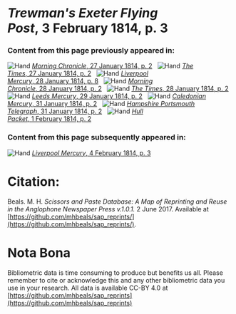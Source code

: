 # *Trewman's Exeter Flying Post*, 3 February 1814, p. 3  
  
### Content from this page previously appeared in:  
![Hand](http://scissorsandpaste.net/wp-content/uploads/2017/06/smallhandpointer.png) [*Morning Chronicle*, 27 January 1814, p. 2](https://mhbeals.github.io/sap_html/Morning-Chronicle/Morning-Chronicle-27-January-1814-p-2)  
![Hand](http://scissorsandpaste.net/wp-content/uploads/2017/06/smallhandpointer.png) [*The Times*, 27 January 1814, p. 2](https://mhbeals.github.io/sap_html/The-Times/The-Times-27-January-1814-p-2)  
![Hand](http://scissorsandpaste.net/wp-content/uploads/2017/06/smallhandpointer.png) [*Liverpool Mercury*, 28 January 1814, p. 8](https://mhbeals.github.io/sap_html/Liverpool-Mercury/Liverpool-Mercury-28-January-1814-p-8)  
![Hand](http://scissorsandpaste.net/wp-content/uploads/2017/06/smallhandpointer.png) [*Morning Chronicle*, 28 January 1814, p. 2](https://mhbeals.github.io/sap_html/Morning-Chronicle/Morning-Chronicle-28-January-1814-p-2)  
![Hand](http://scissorsandpaste.net/wp-content/uploads/2017/06/smallhandpointer.png) [*The Times*, 28 January 1814, p. 2](https://mhbeals.github.io/sap_html/The-Times/The-Times-28-January-1814-p-2)  
![Hand](http://scissorsandpaste.net/wp-content/uploads/2017/06/smallhandpointer.png) [*Leeds Mercury*, 29 January 1814, p. 2](https://mhbeals.github.io/sap_html/Leeds-Mercury/Leeds-Mercury-29-January-1814-p-2)  
![Hand](http://scissorsandpaste.net/wp-content/uploads/2017/06/smallhandpointer.png) [*Caledonian Mercury*, 31 January 1814, p. 2](https://mhbeals.github.io/sap_html/Caledonian-Mercury/Caledonian-Mercury-31-January-1814-p-2)  
![Hand](http://scissorsandpaste.net/wp-content/uploads/2017/06/smallhandpointer.png) [*Hampshire Portsmouth Telegraph*, 31 January 1814, p. 2](https://mhbeals.github.io/sap_html/Hampshire-Portsmouth-Telegraph/Hampshire-Portsmouth-Telegraph-31-January-1814-p-2)  
![Hand](http://scissorsandpaste.net/wp-content/uploads/2017/06/smallhandpointer.png) [*Hull Packet*, 1 February 1814, p. 2](https://mhbeals.github.io/sap_html/Hull-Packet/Hull-Packet-1-February-1814-p-2)  
  
### Content from this page subsequently appeared in:  
![Hand](http://scissorsandpaste.net/wp-content/uploads/2017/06/smallhandpointer.png) [*Liverpool Mercury*, 4 February 1814, p. 3](https://mhbeals.github.io/sap_html/Liverpool-Mercury/Liverpool-Mercury-4-February-1814-p-3)  


# Citation: 

Beals. M. H. *Scissors and Paste Database: A Map of Reprinting and Reuse in the Anglophone Newspaper Press v.1.0.1.* 2 June 2017. Available at [https://github.com/mhbeals/sap_reprints/](https://github.com/mhbeals/sap_reprints/). 

# Nota Bona

Bibliometric data is time consuming to produce but benefits us all. Please remember to cite or acknowledge this and any other bibliometric data you use in your research. All data is available CC-BY 4.0 at [https://github.com/mhbeals/sap_reprints](https://github.com/mhbeals/sap_reprints)